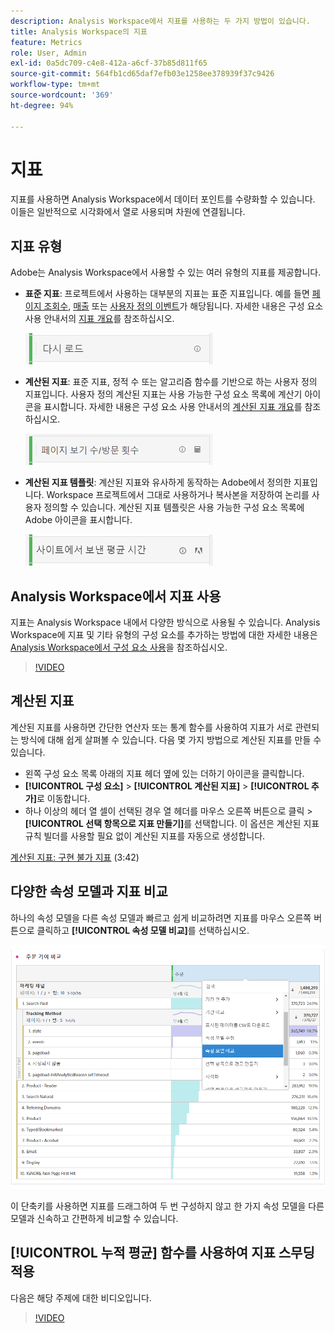 ```yaml
---
description: Analysis Workspace에서 지표를 사용하는 두 가지 방법이 있습니다.
title: Analysis Workspace의 지표
feature: Metrics
role: User, Admin
exl-id: 0a5dc709-c4e8-412a-a6cf-37b85d811f65
source-git-commit: 564fb1cd65daf7efb03e1258ee378939f37c9426
workflow-type: tm+mt
source-wordcount: '369'
ht-degree: 94%

---
```


# 지표

지표를 사용하면 Analysis Workspace에서 데이터 포인트를 수량화할 수 있습니다. 이들은 일반적으로 시각화에서 열로 사용되며 차원에 연결됩니다.

## 지표 유형

Adobe는 Analysis Workspace에서 사용할 수 있는 여러 유형의 지표를 제공합니다.

* **표준 지표**: 프로젝트에서 사용하는 대부분의 지표는 표준 지표입니다. 예를 들면 [페이지 조회수](/help/components/metrics/page-views.md), [매출](/help/components/metrics/revenue.md) 또는 [사용자 정의 이벤트](/help/components/metrics/custom-events.md)가 해당됩니다. 자세한 내용은 구성 요소 사용 안내서의 [지표 개요](/help/components/metrics/overview.md)를 참조하십시오.

  ![표준 지표](assets/standard-metric.png)

* **계산된 지표**: 표준 지표, 정적 수 또는 알고리즘 함수를 기반으로 하는 사용자 정의 지표입니다. 사용자 정의 계산된 지표는 사용 가능한 구성 요소 목록에 계산기 아이콘을 표시합니다. 자세한 내용은 구성 요소 사용 안내서의 [계산된 지표 개요](/help/components/c-calcmetrics/cm-overview.md)를 참조하십시오.

  ![계산된 지표](assets/calculated-metric.png)

* **계산된 지표 템플릿**: 계산된 지표와 유사하게 동작하는 Adobe에서 정의한 지표입니다. Workspace 프로젝트에서 그대로 사용하거나 복사본을 저장하여 논리를 사용자 정의할 수 있습니다. 계산된 지표 템플릿은 사용 가능한 구성 요소 목록에 Adobe 아이콘을 표시합니다.

  ![계산된 지표 템플릿](assets/calculated-metric-template.png)

## Analysis Workspace에서 지표 사용

지표는 Analysis Workspace 내에서 다양한 방식으로 사용될 수 있습니다. Analysis Workspace에 지표 및 기타 유형의 구성 요소를 추가하는 방법에 대한 자세한 내용은 [Analysis Workspace에서 구성 요소 사용](/help/analyze/analysis-workspace/components/use-components-in-workspace.md)을 참조하십시오.

>[!VIDEO](https://video.tv.adobe.com/v/40817/?quality=12)

## 계산된 지표

계산된 지표를 사용하면 간단한 연산자 또는 통계 함수를 사용하여 지표가 서로 관련되는 방식에 대해 쉽게 살펴볼 수 있습니다. 다음 몇 가지 방법으로 계산된 지표를 만들 수 있습니다.

* 왼쪽 구성 요소 목록 아래의 지표 헤더 옆에 있는 더하기 아이콘을 클릭합니다.
* **[!UICONTROL 구성 요소]** > **[!UICONTROL 계산된 지표]** > **[!UICONTROL 추가]**&#x200B;로 이동합니다.
* 하나 이상의 헤더 열 셀이 선택된 경우 열 헤더를 마우스 오른쪽 버튼으로 클릭 > **[!UICONTROL 선택 항목으로 지표 만들기]**&#x200B;를 선택합니다. 이 옵션은 계산된 지표 규칙 빌더를 사용할 필요 없이 계산된 지표를 자동으로 생성합니다.

[계산된 지표: 구현 불가 지표](https://experienceleague.adobe.com/docs/analytics-learn/tutorials/components/calculated-metrics/calculated-metrics-implementationless-metrics.html?lang=ko-KR) (3:42)

## 다양한 속성 모델과 지표 비교

하나의 속성 모델을 다른 속성 모델과 빠르고 쉽게 비교하려면 지표를 마우스 오른쪽 버튼으로 클릭하고 **[!UICONTROL 속성 모델 비교]**&#x200B;를 선택하십시오.

![속성 비교](assets/compare-attribution.png)

이 단축키를 사용하면 지표를 드래그하여 두 번 구성하지 않고 한 가지 속성 모델을 다른 모델과 신속하고 간편하게 비교할 수 있습니다.

## [!UICONTROL 누적 평균] 함수를 사용하여 지표 스무딩 적용

다음은 해당 주제에 대한 비디오입니다.

>[!VIDEO](https://video.tv.adobe.com/v/27068/?quality=12)
